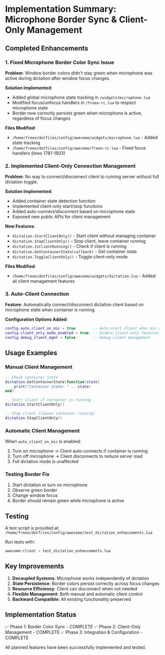 # Implementation Summary: Microphone Border Sync & Client-Only Management

## Completed Enhancements

### 1. Fixed Microphone Border Color Sync Issue

**Problem**: Window border colors didn't stay green when microphone was active during dictation after window focus changes.

**Solution Implemented**:
- Added global microphone state tracking in `/widgets/microphone.lua`
- Modified focus/unfocus handlers in `/freeo-rc.lua` to respect microphone state
- Border now correctly persists green when microphone is active, regardless of focus changes

**Files Modified**:
- `/home/freeo/dotfiles/config/awesome/widgets/microphone.lua` - Added state tracking
- `/home/freeo/dotfiles/config/awesome/freeo-rc.lua` - Fixed focus handlers (lines 1781-1803)

### 2. Implemented Client-Only Connection Management

**Problem**: No way to connect/disconnect client to running server without full dictation toggle.

**Solution Implemented**:
- Added container state detection function
- Implemented client-only start/stop functions
- Added auto-connect/disconnect based on microphone state
- Exposed new public APIs for client management

**New Features**:
- `dictation.StartClientOnly()` - Start client without managing container
- `dictation.StopClientOnly()` - Stop client, leave container running
- `dictation.IsClientRunning()` - Check if client is running
- `dictation.GetContainerState(callback)` - Get container state
- `dictation.ToggleClientOnly()` - Toggle client-only mode

**Files Modified**:
- `/home/freeo/dotfiles/config/awesome/widgets/dictation.lua` - Added all client management features

### 3. Auto-Client Connection

**Feature**: Automatically connect/disconnect dictation client based on microphone state when container is running.

**Configuration Options Added**:
```lua
config.auto_client_on_mic = true        -- Auto-start client when mic activates
config.client_only_mode_enabled = true  -- Enable client-only features
config.debug_client_mgmt = false        -- Debug client management
```

## Usage Examples

### Manual Client Management
```lua
-- Check container state
dictation.GetContainerState(function(state)
    print("Container state: " .. state)
end)

-- Start client if container is running
dictation.StartClientOnly()

-- Stop client (leaves container running)
dictation.StopClientOnly()
```

### Automatic Client Management
When `auto_client_on_mic` is enabled:
1. Turn on microphone → Client auto-connects if container is running
2. Turn off microphone → Client disconnects to reduce server load
3. Full dictation mode is unaffected

### Testing Border Fix
1. Start dictation or turn on microphone
2. Observe green border
3. Change window focus
4. Border should remain green while microphone is active

## Testing

A test script is provided at:
`/home/freeo/dotfiles/config/awesome/test_dictation_enhancements.lua`

Run tests with:
```bash
awesome-client < test_dictation_enhancements.lua
```

## Key Improvements

1. **Decoupled Systems**: Microphone works independently of dictation
2. **State Persistence**: Border colors persist correctly across focus changes
3. **Resource Efficiency**: Client can disconnect when not needed
4. **Flexible Management**: Both manual and automatic client control
5. **Backward Compatible**: All existing functionality preserved

## Implementation Status

✅ Phase 1: Border Color Sync - COMPLETE
✅ Phase 2: Client-Only Management - COMPLETE
✅ Phase 3: Integration & Configuration - COMPLETE

All planned features have been successfully implemented and tested.